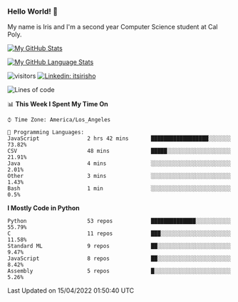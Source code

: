 ### Hello World! 👋

My name is Iris and I'm a second year Computer Science student at Cal Poly. 


[![My GitHub Stats](https://github-readme-stats.vercel.app/api?username=sleepyStick&show_icons=true&&count_private=true&include_all_commits=true&theme=buefy)]()

[![My GitHub Language Stats](https://github-readme-stats.vercel.app/api/top-langs/?username=sleepyStick&langs_count=5&theme=buefy)]()

![visitors](https://visitor-badge.glitch.me/badge?page_id=sleepyStick.sleepyStick)
[![Linkedin: itsirisho](https://img.shields.io/badge/-itsirisho-informational?style=flat-square&logo=Linkedin&logoColor=white&link=https://www.linkedin.com/in/itsirisho/)](https://www.linkedin.com/in/itsirisho/)

<!--START_SECTION:waka-->
![Lines of code](https://img.shields.io/badge/From%20Hello%20World%20I%27ve%20Written-24%20Million%20lines%20of%20code-blue)

📊 **This Week I Spent My Time On** 

```text
⌚︎ Time Zone: America/Los_Angeles

💬 Programming Languages: 
JavaScript               2 hrs 42 mins       ██████████████████░░░░░░░   73.82% 
CSV                      48 mins             █████░░░░░░░░░░░░░░░░░░░░   21.91% 
Java                     4 mins              ░░░░░░░░░░░░░░░░░░░░░░░░░   2.01% 
Other                    3 mins              ░░░░░░░░░░░░░░░░░░░░░░░░░   1.43% 
Bash                     1 min               ░░░░░░░░░░░░░░░░░░░░░░░░░   0.5%

```

**I Mostly Code in Python** 

```text
Python                   53 repos            ██████████████░░░░░░░░░░░   55.79% 
C                        11 repos            ███░░░░░░░░░░░░░░░░░░░░░░   11.58% 
Standard ML              9 repos             ██░░░░░░░░░░░░░░░░░░░░░░░   9.47% 
JavaScript               8 repos             ██░░░░░░░░░░░░░░░░░░░░░░░   8.42% 
Assembly                 5 repos             █░░░░░░░░░░░░░░░░░░░░░░░░   5.26%

```



 Last Updated on 15/04/2022 01:50:40 UTC
<!--END_SECTION:waka-->

<!--
**konanyuta/konanyuta** is a ✨ _special_ ✨ repository because its `README.md` (this file) appears on your GitHub profile.

Here are some ideas to get you started:

- 🔭 I’m currently working on ...
- 🌱 I’m currently learning ...
- 👯 I’m looking to collaborate on ...
- 🤔 I’m looking for help with ...
- 💬 Ask me about ...
- 📫 How to reach me: ...
- 😄 Pronouns: ...
- ⚡ Fun fact: ...
-->
